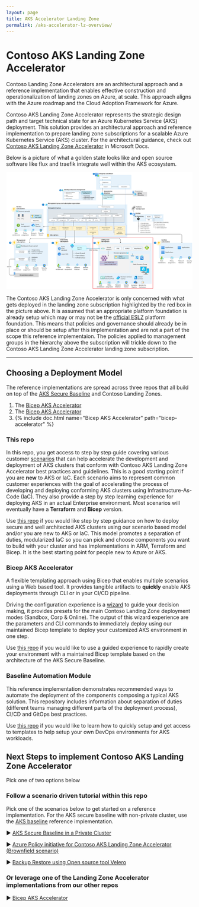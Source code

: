 ```yaml
---
layout: page
title: AKS Accelerator Landing Zone 
permalink: /aks-accelerator-lz-overview/
---
```


# Contoso AKS Landing Zone Accelerator

Contoso Landing Zone Accelerators are an architectural approach and a reference implementation that enables effective construction and operationalization of landing zones on Azure, at scale. This approach aligns with the Azure roadmap and the Cloud Adoption Framework for Azure.

Contoso AKS Landing Zone Accelerator represents the strategic design path and target technical state for an Azure Kubernetes Service (AKS) deployment. This solution provides an architectural approach and reference implementation to prepare landing zone subscriptions for a scalable Azure Kubernetes Service (AKS) cluster. For the architectural guidance, check out [Contoso AKS Landing Zone Accelerator](https://docs.microsoft.com/azure/cloud-adoption-framework/scenarios/aks/enterprise-scale-landing-zone) in Microsoft Docs.

Below is a picture of what a golden state looks like and open source software like flux and traefik integrate well within the AKS ecosystem.

![Golden state platform foundation with AKS landingzone highlighted in red](../../../assets/img/media/aks-eslz-architecture.png)

The Contoso AKS Landing Zone Accelerator is only concerned with what gets deployed in the landing zone subscription highlighted by the red box in the picture above. It is assumed that an appropriate platform foundation is already setup which may or may not be the [official ESLZ](https://docs.microsoft.com/azure/cloud-adoption-framework/ready/enterprise-scale/architecture) platform foundation. This means that policies and governance should already be in place or should be setup after this implementation and are not a part of the scope this reference implementaion. The policies applied to management groups in the hierarchy above the subscription will trickle down to the Contoso AKS Landing Zone Accelerator landing zone subscription.

---

## Choosing a Deployment Model

The reference implementations are spread across three repos that all build on top of the [AKS Secure Baseline](https://docs.microsoft.com/azure/architecture/reference-architectures/containers/aks/secure-baseline-aks) and Contoso Landing Zones.

1. The [Bicep AKS Accelerator](../../../_docs/building-blocks-docs/aks-accelerator-lz/bicep-accelerator.md)
1. The [Bicep AKS Accelerator](bicep-accelerator)
1. {% include doc.html name="Bicep AKS Accelerator" path="bicep-accelerator" %}

### This repo

In this repo, you get access to step by step guide covering various customer [scenarios](./Scenarios) that can help accelerate the development and deployment of AKS clusters that conform with Contoso AKS Landing Zone Accelerator best practices and guidelines. This is a good starting point if you are **new** to AKS or IaC. Each scenario aims to represent common customer experiences with the goal of accelerating the process of developing and deploying conforming AKS clusters using Infrastructure-As-Code (IaC). They also provide a step by step learning experience for deploying AKS in an actual Enterprise environment. Most scenarios will eventually have a **Terraform** and **Bicep** version. 

Use [this repo](https://github.com/Azure/AKS-Landing-Zone-Accelerator/tree/main/Scenarios/AKS-Secure-Baseline-PrivateCluster) if you would like step by step guidance on how to deploy secure and well architected AKS clusters using our scenario based model and/or you are new to AKS or IaC. This model promotes a separation of duties, modularized IaC so you can pick and choose components you want to build with your cluster and has implementations in ARM, Terraform and Bicep. It is the best starting point for people new to Azure or AKS.

### Bicep AKS Accelerator

A flexible templating approach using Bicep that enables multiple scenarios using a Web based tool. It provides tangible artifacts to **quickly** enable AKS deployments through CLI or in your CI/CD pipeline.

Driving the configuration experience is a [wizard](https://azure.github.io/Aks-Construction/?default=es) to guide your decision making, it provides presets for the main Contoso Landing Zone deployment modes (Sandbox, Corp & Online). The output of this wizard experience are the parameters and CLI commands to immediately deploy using our maintained Bicep template to deploy your customized AKS environment in one step.

Use [this repo](https://github.com/Evilazaro/Aks-Construction) if you would like to use a guided experience to rapidly create your environment with a maintained Bicep template based on the architecture of the AKS Secure Baseline.

### Baseline Automation Module

This reference implementation demonstrates recommended ways to automate the deployment of the components composing a typical AKS solution. This repository includes information about separation of duties (different teams managing different parts of the deployment process), CI/CD and GitOps best practices. 

Use [this repo](https://github.com/Azure/aks-baseline-automation) if you would like to learn how to quickly setup and get access to templates to help setup your own DevOps environments for AKS workloads. 

## Next Steps to implement Contoso AKS Landing Zone Accelerator
Pick one of two options below

### Follow a scenario driven tutorial within this repo

Pick one of the scenarios below to get started on a reference implementation. For the AKS secure baseline with non-private cluster, use the [AKS baseline](https://github.com/mspnp/aks-baseline) reference implementation.

:arrow_forward: [AKS Secure Baseline in a Private Cluster](./Scenarios/AKS-Secure-Baseline-PrivateCluster)

:arrow_forward: [Azure Policy initiative for Contoso AKS Landing Zone Accelerator (Brownfield scenario)](./Scenarios/Azure-Policy-ES-for-AKS)

:arrow_forward: [Backup Restore using Open source tool Velero](./Scenarios/Backup-Restore)

### Or leverage one of the Landing Zone Accelerator implementations from our other repos

:arrow_forward: [Bicep AKS Accelerator](https://github.com/Evilazaro/Aks-Construction#getting-started)

